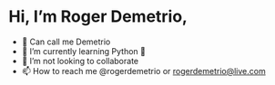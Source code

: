 # Hi, I’m Roger Demetrio,
- 👋 Can call me Demetrio
- 🌱 I’m currently learning Python 🐍
- 💞️ I’m not looking to collaborate
- 📫 How to reach me @rogerdemetrio or rogerdemetrio@live.com

